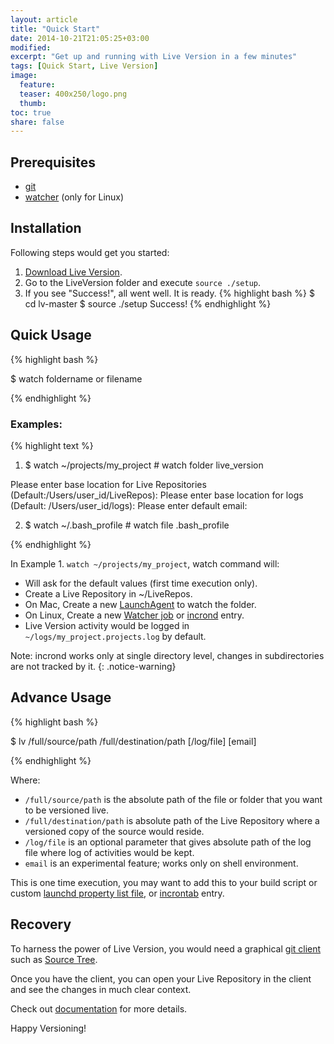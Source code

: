 ```yaml
---
layout: article
title: "Quick Start"
date: 2014-10-21T21:05:25+03:00
modified:
excerpt: "Get up and running with Live Version in a few minutes"
tags: [Quick Start, Live Version]
image:
  feature: 
  teaser: 400x250/logo.png
  thumb:
toc: true
share: false
---
```


## Prerequisites 
- [git](http://goo.gl/8O8hz)
- [watcher](https://github.com/gregghz/Watcher) (only for Linux)

## Installation

Following steps would get you started:

1. [Download Live Version][dnld].
2. Go to the LiveVersion folder and execute `source ./setup`.
3. If you see "Success!", all went well. It is ready.
{% highlight bash %}
$ cd lv-master 
$ source ./setup
Success!
{% endhighlight %}

## Quick Usage

{% highlight bash %}

$ watch foldername or filename

{% endhighlight %}

### Examples:
{% highlight text %}

1. $ watch ~/projects/my_project    # watch folder live_version

Please enter base location for Live Repositories (Default:/Users/user_id/LiveRepos):
Please enter base location for logs (Default: /Users/user_id/logs):
Please enter default email:

2. $ watch ~/.bash_profile          # watch file .bash_profile

{% endhighlight %}

In Example 1. `watch ~/projects/my_project`, watch command will:

- Will ask for the default values (first time execution only).
- Create a Live Repository in ~/LiveRepos.
- On Mac, Create a new [LaunchAgent](http://goo.gl/FLeqgu) to watch the folder.
- On Linux, Create a new [Watcher job](http://goo.gl/5edOBt) or [incrond](http://goo.gl/B2ZAfE) entry. 
- Live Version activity would be logged in `~/logs/my_project.projects.log` by default.

Note: incrond works only at single directory level, changes in subdirectories are not tracked by it.
{: .notice-warning}


## Advance Usage

{% highlight bash %}

$ lv /full/source/path /full/destination/path [/log/file] [email]

{% endhighlight %}

Where:

- `/full/source/path` is the absolute path of the file or folder that you want to be versioned live.
- `/full/destination/path` is absolute path of the Live Repository where a versioned copy of the source would reside.
- `/log/file` is an optional parameter that gives absolute path of the log file where log of activities would be kept.
- `email` is an experimental feature; works only on shell environment. 

This is one time execution, you may want to add this to your build script or custom [launchd property list file](http://goo.gl/8KeHBU), or [incrontab](http://goo.gl/B2ZAfE) entry.


## Recovery

To harness the power of Live Version, you would need a graphical [git client](http://git-scm.com/downloads/guis) such as [Source Tree](http://www.sourcetreeapp.com/).

Once you have the client, you can open your Live Repository in the client and see the changes in much clear context.

Check out [documentation][recovery] for more details.

Happy Versioning!

[dnld]: https://github.com/anupam-arohi/lv/archive/master.zip
[recovery]: http://anupam-arohi.com/lv/documentation/Recovery/ 


